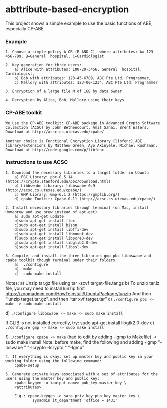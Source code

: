 # abttribute-based-encryption

This project shows a simple example to use the basic functions of ABE, especially CP-ABE. 

### Example
	1. Choose a simple policy A OR (B AND C), where attributes: A= 123-456-789, B=General  hospital, C=Cardiologist 

	2. Key generation for three users: 
		a) Alice with attributes: 100-20-3456, General  hospital, Cardiologist, 
		b) Bob with attributes: 123-45-6789, ABC Pte Ltd, Programmer, 
		c) Mallory with attributes: 123-00-1234, ABC Pte Ltd, Programmer

	3. Encryption of a large file M of 1GB by data owner

	4. Decryption by Alice, Bob, Mallory using their keys

### CP-ABE toolkit
	We use the CP-ABE toolkit: CP-ABE package in Advanced Crypto Software Collection (ACSC) by John Bethencourt, Amit Sahai, Brent Waters. Download at http://acsc.cs.utexas.edu/cpabe/

	Another choice is Functional Encryption Library (libfenc) ABE library/extensions by Matthew Green, Ayo Akinyele, Michael Rushanan. Download at http://code.google.com/p/libfenc

### Instructions to use ACSC
	1. Download the necessary libraries to a target folder in Ubuntu 
		a) PBC Library: pbc-0.5.14 (https://crypto.stanford.edu/pbc/download.html)
		b) Libbswabe Libarary: libbswabe-0.9 (http://acsc.cs.utexas.edu/cpabe/)
		c) GMP Library: Gmp-6.1.2 (https://gmplib.org/)
		d) cpabe Toolkit: Cpabe-0.11 (http://acsc.cs.utexas.edu/cpabe/)

	2. Install necessary libraries through terminal (on Mac, install Homebrew and use brew instead of apt-get)
		a) sudo apt-get update
		b)sudo apt-get install flex
		c)sudo apt-get install bison
		d)sudo apt-get install libffi-dev
		e)sudo apt-get install libmount-dev
		f)sudo apt-get install libpcre3-dev
		g)sudo apt-get install libglib2.0-dev
		h)sudo apt-get install libssl-dev

	3. Compile, and install the three libraries gmp pbc libbswabe and cpabe toolkit though terminal under their folders
		a)	./configure
		b)	make
		c)	sudo make install

Notes:
a) Unzip tar.gz file using tar -zxvf target-file.tar.gz
b) To unzip tar.lz file, you may need to install lunzip first https://zoomadmin.com/HowToInstall/UbuntuPackage/lunzip 
			And then “lunzip target.tar.gz”, and then “tar xvf target.tar”
c) ``./configure pbc -> make -> sudo make install
``

d) ``./configure libbswabe -> make -> sudo make install
``

If GLIB is not installed correctly, try: sudo apt-get install libgtk2.0-dev
e) ``./configure gmp -> make -> sudo make install
``

f) ``./configure cpabe -> make`` (had to edit by adding -lgmp to Makefile) -> sudo make install
			Note: before make, find the following and adding -lgmp
			"-lbswabe \"
			"-lcrypto -lcrypto \"
			"-lgmp"

	4. If everything is okay, set up master key and public key in your working folder using the following command: 
		cpabe-setup
	
	5. Generate private keys associated with a set of attributes for the users using the master key and public key:
		cpabe-keygen -o <output name> pub_key master_key \ 
 		<attributes>

 		E.g.: cpabe-keygen -o sara_priv_key pub_key master_key \
    			sysadmin it_department 'office = 1431'












